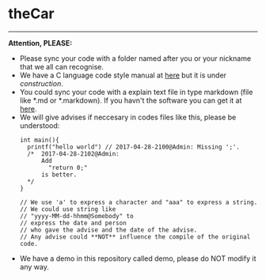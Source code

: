 # theCar
-------
**Attention, PLEASE:**  
- Please sync your code with a folder named after you or your nickname that we all can recognise.
- We have a C language code style manual at [here](https://github.com/LoveAlphaBeta/Lab_Documents/blob/master/C%20Programming%20Manual%20(Editing).markdown) but it is under *construction*.
- You could sync your code with a explain text file in type markdown (file like *.md or *.markdown). If you havn't the software you can get it at [here](https://atom.io/).
- We will give advises if neccesary in codes files like this, please be understood:
  ```
  int main(){
    printf("hello world") // 2017-04-28-2100@Admin: Missing ';'.
    /*  2017-04-28-2102@Admin:
        Add
          "return 0;"
        is better.
    */
  }

  // We use 'a' to express a character and "aaa" to express a string.
  // We could use string like
  // "yyyy-MM-dd-hhmm@Somebody" to
  // express the date and person
  // who gave the advise and the date of the advise.
  // Any advise could **NOT** influence the compile of the original code.
  ```
- We have a demo in this repository called demo, please do NOT modify it any way.
